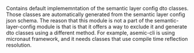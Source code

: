 Contains default implememntation of the semantic layer config dto classes.
Those classes are automatically generated from the semantic layer config json schema.
The reason that this module is not a part of the semantic-layer-config module is that is that it offers a way to exclude
it and generate dto classes using a different method.
For example, asemic-cli is using micronaut framework, and it needs classes that use compile time reflection resolution.
